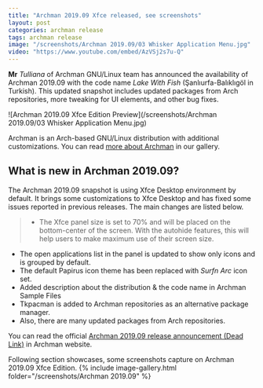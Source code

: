 ```yaml
---
title: "Archman 2019.09 Xfce released, see screenshots"
layout: post
categories: archman release
tags: archman release
image: "/screenshots/Archman 2019.09/03 Whisker Application Menu.jpg"
video: "https://www.youtube.com/embed/AzVSj2s7u-Q"
---
```


**Mr** *Tulliana* of Archman GNU/Linux team has announced the availability of Archman 2019.09 with the code name *Lake With Fish* (Şanlıurfa-Balıklıgöl in Turkish).  This updated snapshot includes updated packages from Arch repositories, more tweaking for UI elements, and other bug fixes.

![Archman 2019.09 Xfce Edition Preview](/screenshots/Archman 2019.09/03 Whisker Application Menu.jpg)

Archman is an Arch-based GNU/Linux distribution with additional customizations. You can read [more about Archman](/distribution/archman) in our gallery.

## What is new in Archman 2019.09?
The Archman 2019.09 snapshot is using Xfce Desktop environment by default. It brings some customizations to Xfce Desktop and has fixed some issues reported in previous releases. The main changes are listed below.

> - The Xfce panel size is set to 70% and will be placed on the bottom-center of the screen. With the autohide features, this will help users to make maximum use of their screen size.
- The open applications list in the panel is updated to show only icons and is grouped by default.
- The default Papirus icon theme has been replaced with *Surfn Arc* icon set.
- Added description about the distribution & the code name in Archman Sample Files
- Tkpacman is added to Archman repositories as an alternative package manager.
- Also, there are many updated packages from Arch repositories.

You can read the official [Archman 2019.09 release announcement (Dead Link)](#) in Archman website.

Following section showcases, some screenshots capture on Archman 2019.09 Xfce Edition.
{% include image-gallery.html folder="/screenshots/Archman 2019.09" %}